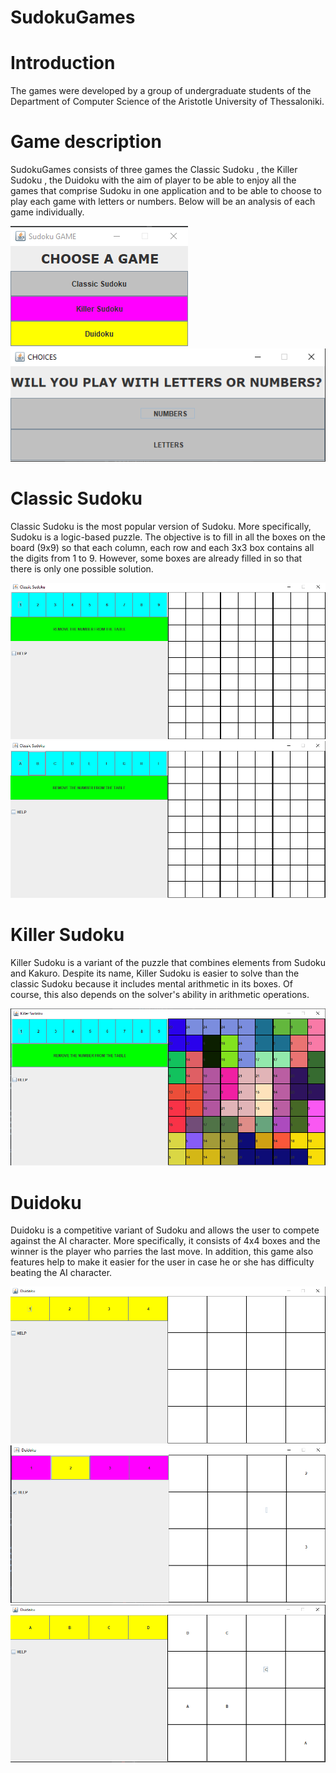 # SudokuGames
# Introduction
The games were developed by a group of undergraduate students of the Department of Computer Science of the Aristotle University of Thessaloniki.

# Game description
SudokuGames consists of three games the Classic Sudoku , the Killer Sudoku , the Duidoku with the aim of player to be able to enjoy all the games that comprise Sudoku in one application and to be able to choose to play each game with letters or numbers. Below will be an analysis of each game individually.

![Screenshot_1](image/Screenshot_1.png)
![Screenshot_1](image/Screenshot_2.png)

# Classic Sudoku
Classic Sudoku is the most popular version of Sudoku. More specifically, Sudoku is a logic-based puzzle. The objective is to fill in all the boxes on the board (9x9) so that each column, each row and each 3x3 box contains all the digits from 1 to 9. However, some boxes are already filled in so that there is only one possible solution.

![Screenshot_1](image/Screenshot_3.png)
![Screenshot_1](image/Screenshot_4.png)

# Killer Sudoku
Killer Sudoku is a variant of the puzzle that combines elements from Sudoku and Kakuro. Despite its name, Killer Sudoku is easier to solve than the classic Sudoku because it includes mental arithmetic in its boxes. Of course, this also depends on the solver's ability in arithmetic operations.

![Screenshot_1](image/Screenshot_5.png)

# Duidoku
Duidoku is a competitive variant of Sudoku and allows the user to compete against the AI character. More specifically, it consists of 4x4 boxes and the winner is the player who parries the last move. In addition, this game also features help to make it easier for the user in case he or she has difficulty beating the AI character.

![Screenshot_1](image/Screenshot_6.png)
![Screenshot_1](image/Screenshot_7.png)
![Screenshot_1](image/Screenshot_11.png)
<!---![Screenshot_1](image/Screenshot_8.png)
![Screenshot_1](image/Screenshot_9.png)
![Screenshot_1](image/Screenshot_10.png)

![Screenshot_1](image/Screenshot_12.png)-->



